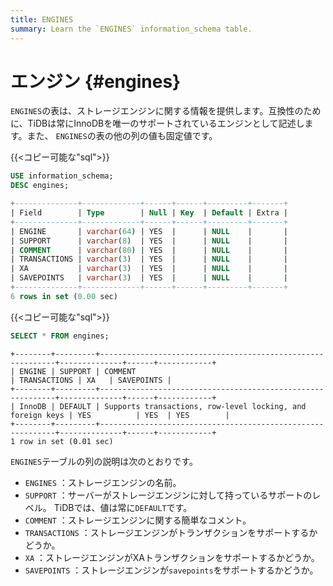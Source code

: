 ```yaml
---
title: ENGINES
summary: Learn the `ENGINES` information_schema table.
---
```


# エンジン {#engines}

`ENGINES`の表は、ストレージエンジンに関する情報を提供します。互換性のために、TiDBは常にInnoDBを唯一のサポートされているエンジンとして記述します。また、 `ENGINES`の表の他の列の値も固定値です。

{{&lt;コピー可能な&quot;sql&quot;&gt;}}

```sql
USE information_schema;
DESC engines;
```

```sql
+--------------+-------------+------+------+---------+-------+
| Field        | Type        | Null | Key  | Default | Extra |
+--------------+-------------+------+------+---------+-------+
| ENGINE       | varchar(64) | YES  |      | NULL    |       |
| SUPPORT      | varchar(8)  | YES  |      | NULL    |       |
| COMMENT      | varchar(80) | YES  |      | NULL    |       |
| TRANSACTIONS | varchar(3)  | YES  |      | NULL    |       |
| XA           | varchar(3)  | YES  |      | NULL    |       |
| SAVEPOINTS   | varchar(3)  | YES  |      | NULL    |       |
+--------------+-------------+------+------+---------+-------+
6 rows in set (0.00 sec)
```

{{&lt;コピー可能な&quot;sql&quot;&gt;}}

```sql
SELECT * FROM engines;
```

```
+--------+---------+------------------------------------------------------------+--------------+------+------------+
| ENGINE | SUPPORT | COMMENT                                                    | TRANSACTIONS | XA   | SAVEPOINTS |
+--------+---------+------------------------------------------------------------+--------------+------+------------+
| InnoDB | DEFAULT | Supports transactions, row-level locking, and foreign keys | YES          | YES  | YES        |
+--------+---------+------------------------------------------------------------+--------------+------+------------+
1 row in set (0.01 sec)
```

`ENGINES`テーブルの列の説明は次のとおりです。

-   `ENGINES` ：ストレージエンジンの名前。
-   `SUPPORT` ：サーバーがストレージエンジンに対して持っているサポートのレベル。 TiDBでは、値は常に`DEFAULT`です。
-   `COMMENT` ：ストレージエンジンに関する簡単なコメント。
-   `TRANSACTIONS` ：ストレージエンジンがトランザクションをサポートするかどうか。
-   `XA` ：ストレージエンジンがXAトランザクションをサポートするかどうか。
-   `SAVEPOINTS` ：ストレージエンジンが`savepoints`をサポートするかどうか。
